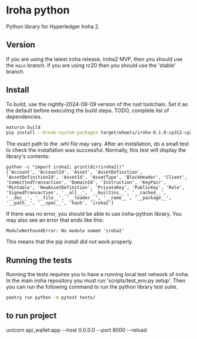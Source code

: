 # Iroha python

Python library for Hyperledger Iroha 2.

## Version

If you are using the latest iroha release, iroha2 MVP, then you should use the `main` branch. If you are using rc20 then you should use the 'stable' branch.

## Install

To build, use the nightly-2024-09-09 version of the rust toolchain. Set it as the default before executing the build steps. TODO, complete list of dependencies.

```sh
maturin build
pip install --break-system-packages target/wheels/iroha-0.1.0-cp312-cp312-manylinux_2_34_x86_64.whl
```

The exact path to the .whl file may vary. After an installation, do a small test to check the installation was successful. Normally, this test will display the library's contents:

```
python -c "import iroha2; print(dir(iroha2))"
['Account', 'AccountId', 'Asset', 'AssetDefinition', 'AssetDefinitionId', 'AssetId', 'AssetType', 'BlockHeader', 'Client', 'CommittedTransaction', 'DomainId', 'Instruction', 'KeyPair', 'Mintable', 'NewAssetDefinition', 'PrivateKey', 'PublicKey', 'Role', 'SignedTransaction', '__all__', '__builtins__', '__cached__', '__doc__', '__file__', '__loader__', '__name__', '__package__', '__path__', '__spec__', 'hash', 'iroha2']
```

If there was no error, you should be able to use iroha-python library.
You may also see an error that ends like this:

```
ModuleNotFoundError: No module named 'iroha2'
```

This means that the pip install did not work properly.

## Running the tests

Running the tests requires you to have a running local test network of iroha. In the main iroha repository you must run 'scripts/test_env.py setup'. Then you can run the following command to run the python library test suite.

```sh
poetry run python -m pytest tests/
```

## to run project

uvicorn api_wallet:app --host 0.0.0.0 --port 8000 --reload
